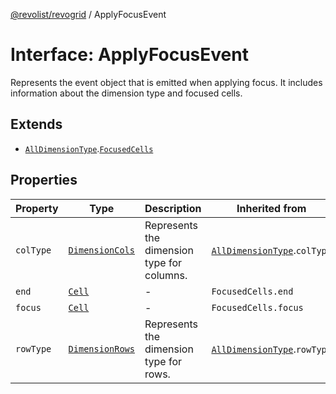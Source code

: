 [@revolist/revogrid](README.md) / ApplyFocusEvent

# Interface: ApplyFocusEvent

Represents the event object that is emitted when applying focus.
It includes information about the dimension type and focused cells.

## Extends

- [`AllDimensionType`](Interface.AllDimensionType.md).[`FocusedCells`](TypeAlias.FocusedCells.md)

## Properties

| Property | Type | Description | Inherited from | Defined in |
| ------ | ------ | ------ | ------ | ------ |
| `colType` | [`DimensionCols`](TypeAlias.DimensionCols.md) | Represents the dimension type for columns. | [`AllDimensionType`](Interface.AllDimensionType.md).`colType` | [src/types/interfaces.ts:732](https://github.com/revolist/revogrid/blob/2f44a261094fb5584023b62ddfd589facc70cf92/src/types/interfaces.ts#L732) |
| `end` | [`Cell`](Interface.Cell.md) | - | `FocusedCells.end` | [src/types/selection.ts:60](https://github.com/revolist/revogrid/blob/2f44a261094fb5584023b62ddfd589facc70cf92/src/types/selection.ts#L60) |
| `focus` | [`Cell`](Interface.Cell.md) | - | `FocusedCells.focus` | [src/types/selection.ts:59](https://github.com/revolist/revogrid/blob/2f44a261094fb5584023b62ddfd589facc70cf92/src/types/selection.ts#L59) |
| `rowType` | [`DimensionRows`](TypeAlias.DimensionRows.md) | Represents the dimension type for rows. | [`AllDimensionType`](Interface.AllDimensionType.md).`rowType` | [src/types/interfaces.ts:727](https://github.com/revolist/revogrid/blob/2f44a261094fb5584023b62ddfd589facc70cf92/src/types/interfaces.ts#L727) |
